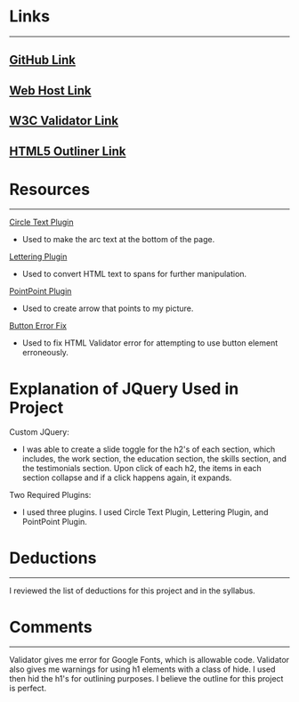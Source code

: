 # Links
___

## [GitHub Link](https://github.com/lorruche/project_resume_gibbons_lori)

## [Web Host Link](http://www.lorigibbons.com/project_resume_gibbons_lori/)

## [W3C Validator Link]()

## [HTML5 Outliner Link]()

# Resources
___
[Circle Text Plugin](http://circletype.labwire.ca/)

* Used to make the arc text at the bottom of the page.

[Lettering Plugin](https://github.com/davatron5000/Lettering.js)

* Used to convert HTML text to spans for further manipulation.

[PointPoint Plugin](https://tutorialzine.com/2011/09/jquery-pointpoint-plugin)

* Used to create arrow that points to my picture.

[Button Error Fix](https://www.sitepoint.com/community/t/having-a-problem-with-a-button-being-a-descendant-of-an-element/33158/3)

* Used to fix HTML Validator error for attempting to use button element erroneously.

# Explanation of JQuery Used in Project
Custom JQuery:

* I was able to create a slide toggle for the h2's of each section, which includes, the
work section, the education section, the skills section, and the testimonials
section.  Upon click of each h2, the items in each section collapse and if a
click happens again, it expands.

Two Required Plugins:

* I used three plugins.  I used Circle Text Plugin, Lettering Plugin, and PointPoint Plugin.

# Deductions
___
I reviewed the list of deductions for this project and in the syllabus.

# Comments
___
Validator gives me error for Google Fonts, which is allowable code.
Validator also gives me warnings for using h1 elements with a class of hide.  I used then hid the h1's for outlining purposes.  I believe the outline for this project is perfect.
